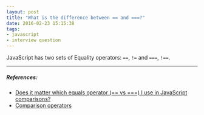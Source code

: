 ```yaml
---
layout: post
title: "What is the difference between == and ===?"
date: 2016-02-23 15:15:38
tags:
- javascript
- interview question
---
```


JavaScript has two sets of Equality operators: `==`, `!=`  and `===`, `!==`.


-----

##### **References:**

- [Does it matter which equals operator (== vs ===) I use in JavaScript comparisons?](http://stackoverflow.com/questions/359494/does-it-matter-which-equals-operator-vs-i-use-in-javascript-comparisons)
- [Comparison operators](https://developer.mozilla.org/en-US/docs/Web/JavaScript/Reference/Operators/Comparison_Operators)
